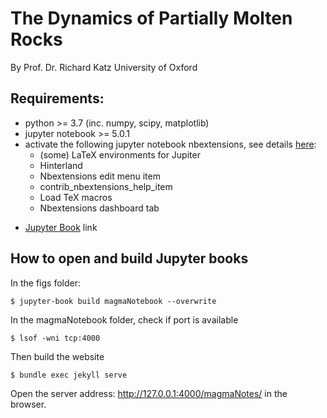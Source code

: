 # The Dynamics of Partially Molten Rocks

By Prof. Dr. Richard Katz
University of Oxford

## Requirements:

* python >= 3.7 (inc. numpy, scipy, matplotlib)
* jupyter notebook >= 5.0.1
* activate the following jupyter notebook nbextensions, see details [here](http://tljh.jupyter.org/en/latest/howto/admin/enable-extensions.html):
  * (some) LaTeX environments for Jupiter
  * Hinterland
  * Nbextensions edit menu item
  * contrib_nbextensions_help_item
  * Load TeX macros
  * Nbextensions dashboard tab

- [Jupyter Book](https://jupyterbook.org/intro.html) link

## How to open and build Jupyter books

In the figs folder:
```
$ jupyter-book build magmaNotebook --overwrite
```

In the magmaNotebook folder, check if port is available
```
$ lsof -wni tcp:4000
```
Then build the website
```
$ bundle exec jekyll serve
```
Open the server address: http://127.0.0.1:4000/magmaNotes/ in the browser.
